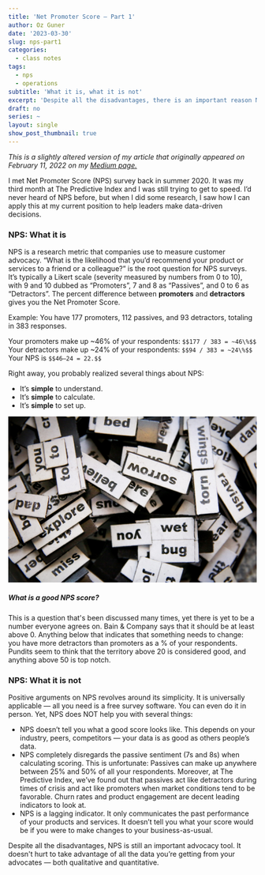 ```yaml
---
title: 'Net Promoter Score — Part 1'
author: Oz Guner
date: '2023-03-30'
slug: nps-part1
categories:
  - class notes
tags:
  - nps
  - operations
subtitle: 'What it is, what it is not'
excerpt: 'Despite all the disadvantages, there is an important reason NPS is still the leading advocacy measurement method: Your advocates give you feedback for free. '
draft: no
series: ~
layout: single
show_post_thumbnail: true
---
```


*This is a slightly altered version of my article that originally appeared on February 11, 2022 on my [Medium page.](https://medium.com/@ozengnr/nps-part1-5f4c6b1537df)*

I met Net Promoter Score (NPS) survey back in summer 2020. It was my third month at The Predictive Index and I was still trying to get to speed. I’d never heard of NPS before, but when I did some research, I saw how I can apply this at my current position to help leaders make data-driven decisions.


### NPS: What it is

NPS is a research metric that companies use to measure customer advocacy. “What is the likelihood that you’d recommend your product or services to a friend or a colleague?” is the root question for NPS surveys. It’s typically a Likert scale (severity measured by numbers from 0 to 10), with 9 and 10 dubbed as “Promoters”, 7 and 8 as “Passives”, and 0 to 6 as “Detractors”. The percent difference between **promoters** and **detractors** gives you the Net Promoter Score.

Example: You have 177 promoters, 112 passives, and 93 detractors, totaling in 383 responses. 

Your promoters make up ~46% of your respondents: `$$177 / 383 = ~46\%$$`
Your detractors make up ~24% of your respondents: `$$94 / 383 = ~24\%$$` 
Your NPS is `$$46–24 = 22.$$`

Right away, you probably realized several things about NPS:

* It’s **simple** to understand.
* It’s **simple** to calculate.
* It’s **simple** to set up.

![Photo by Glen Carrie on Unsplash](images/featured.jpg)

##### What is a good NPS score?

This is a question that's been discussed many times, yet there is yet to be a number everyone agrees on. Bain & Company says that it should be at least above 0. Anything below that indicates that something needs to change:  you have more detractors than promoters as a % of your respondents. Pundits seem to think that the territory above 20 is considered good, and anything above 50 is top notch. 

### NPS: What it is not

Positive arguments on NPS revolves around its simplicity. It is universally applicable — all you need is a free survey software. You can even do it in person. Yet, NPS does NOT help you with several things:

* NPS doesn’t tell you what a good score looks like. This depends on your industry, peers, competitors — your data is as good as others people’s data.
* NPS completely disregards the passive sentiment (7s and 8s) when calculating scoring. This is unfortunate: Passives can make up anywhere between 25% and 50% of all your respondents. Moreover, at The Predictive Index, we’ve found out that passives act like detractors during times of crisis and act like promoters when market conditions tend to be favorable. Churn rates and product engagement are decent leading indicators to look at.
* NPS is a lagging indicator. It only communicates the past performance of your products and services. It doesn’t tell you what your score would be if you were to make changes to your business-as-usual.


Despite all the disadvantages, NPS is still an important advocacy tool. It doesn't hurt to take advantage of all the data you’re getting from your advocates — both qualitative and quantitative.
